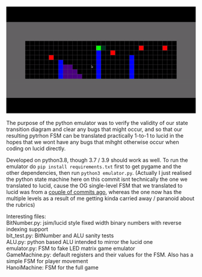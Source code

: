 ![alt text](https://github.com/hithfaernith/compstruct1d/blob/master/hanoi/gameplay.gif?raw=true)

The purpose of the python emulator was to verify the validity of our state transition diagram and clear any bugs that might occur,
and so that our resulting pytrhon FSM can be translated practically 1-to-1 to lucid in the hopes that we wont have any bugs that mihght otherwise occur when coding on lucid directly.  

Developed on python3.8, though 3.7 / 3.9 should work as well. To run the emulator do `pip install requirements.txt` first to get pygame and the other dependencies, then run `python3 emulator.py`. (Actually I just realised the python state machine here on this commit isnt technically the one we translated to lucid, cause the OG single-level FSM that we translated to lucid was from a [couple of commits ago](https://github.com/hithfaernith/compstruct1d/commit/f196fa6afea4a72e8157930ba2aa29ddaee55d6f), whereas the one now has the multiple levels as a result of me getting kinda carried away / paranoid about the rubrics)

Interesting files:  
BitNumber.py: jsim/lucid style fixed width binary numbers with reverse indexing support  
bit_test.py: BitNumber and ALU sanity tests  
ALU.py: python based ALU intended to mirror the lucid one  
emulator.py: FSM to fake LED matrix game emulator  
GameMachine.py: default registers and their values for the FSM. Also has a simple FSM for player movement  
HanoiMachine: FSM for the full game  
